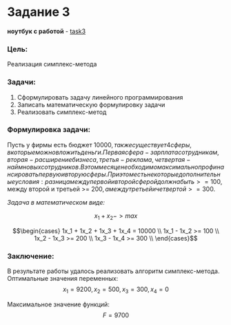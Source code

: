 # Задание 3
**ноутбук с работой** - [task3](https://github.com/alkomarova/math_modeling/blob/task3/task3.ipynb)
### Цель:
Реализация симплекс-метода

### Задачи: 
1. Сформулировать задачу линейного программирования
2. Записать математическую формулировку задачи
3. Реализовать симплекс-метод

### Формулировка задачи: 
Пусть у фирмы есть бюджет 10000$, также существует 4 сферы, в которые можно вложить деньги.
Первая сфера - зарплата сотрудникам, вторая - расширение бизнеса, третья - реклама,
четвертая - найм новых сотрудников. В этом месяце необходимо максимально профинансировать
первую и вторую сферы. При этом есть некоторые дополнительные условия: разница между первой
и второй сферой должна быть >= 100$, между второй и третьей >= 200$, а между третьей и 
четвертой >= 300$.

*Задача в математическом виде:*

$$x_1+x_2 -> max$$

$$\begin{cases}
1x_1 + 1x_2 + 1x_3 + 1x_4 = 10000 \\
1x_1 - 1x_2 >= 100 \\
1x_2 - 1x_3 >= 200 \\
1x_3 - 1x_4 >= 300 \\
\end{cases}$$

### Заключение: 
В результате работы удалось реализовать алгоритм симплекс-метода.
Оптимальные значения переменных: $$x_1 = 9200, x_2 = 500, x_3 = 300, x_4 = 0$$

Максимальное значение функций: $$F = 9700$$
